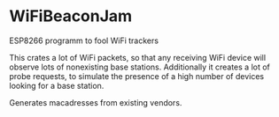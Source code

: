 # WiFiBeaconJam
ESP8266 programm to fool WiFi trackers

This crates a lot of WiFi packets, so that any receiving WiFi device will observe lots of nonexisting base stations.
Additionally it creates a lot of probe requests, to simulate the presence of a high number of devices looking for a base station.

Generates macadresses from existing vendors.
